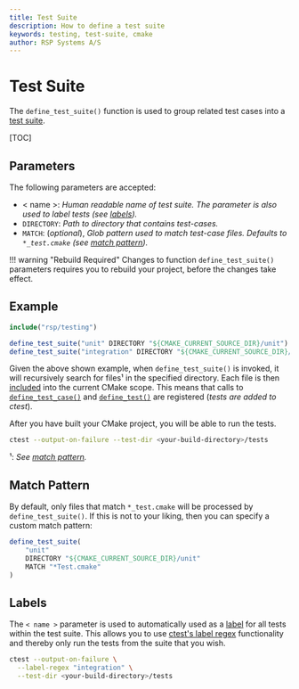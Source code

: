 ```yaml
---
title: Test Suite
description: How to define a test suite
keywords: testing, test-suite, cmake
author: RSP Systems A/S
---
```


# Test Suite

The `define_test_suite()` function is used to group related test cases into a
[test suite](https://en.wikipedia.org/wiki/Test_suite).

[TOC]

## Parameters

The following parameters are accepted:

* < name >:  _Human readable name of test suite. The parameter is also used to label tests (see [labels](#labels))._
* `DIRECTORY`: _Path to directory that contains test-cases._
* `MATCH`: (_optional_), _Glob pattern used to match test-case files. Defaults to `*_test.cmake` (see [match pattern](#match-pattern))._

!!! warning "Rebuild Required"
    Changes to function `define_test_suite()` parameters requires you to rebuild your project, before the changes take effect.

## Example

```cmake
include("rsp/testing")

define_test_suite("unit" DIRECTORY "${CMAKE_CURRENT_SOURCE_DIR}/unit")
define_test_suite("integration" DIRECTORY "${CMAKE_CURRENT_SOURCE_DIR}/integration")
```

Given the above shown example, when `define_test_suite()` is invoked, it will recursively search for files¹ in the
specified directory. Each file is then [included](https://cmake.org/cmake/help/latest/command/include.html) into the
current CMake scope. This means that calls to [`define_test_case()`](./02_test_case.md) and
[`define_test()`](./03_test.md) are registered (_tests are added to ctest_).

After you have built your CMake project, you will be able to run the tests. 

```sh
ctest --output-on-failure --test-dir <your-build-directory>/tests
```

¹: _See [match pattern](#match-pattern)._

## Match Pattern

By default, only files that match `*_test.cmake` will be processed by `define_test_suite()`. If this is not to your
liking, then you can specify a custom match pattern:

```cmake
define_test_suite(
    "unit"
    DIRECTORY "${CMAKE_CURRENT_SOURCE_DIR}/unit"
    MATCH "*Test.cmake"
)
```

## Labels

The `< name >` parameter is used to automatically used as a [label](https://cmake.org/cmake/help/latest/prop_test/LABELS.html#prop_test:LABELS)
for all tests within the test suite. This allows you to use [ctest's label regex](https://cmake.org/cmake/help/latest/manual/ctest.1.html#cmdoption-ctest-L)
functionality and thereby only run the tests from the suite that you wish.

```sh
ctest --output-on-failure \
  --label-regex "integration" \
  --test-dir <your-build-directory>/tests
```